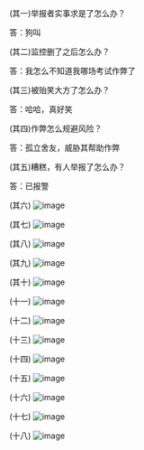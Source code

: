 (其一)举报者实事求是了怎么办？

答：狗叫

(其二)监控删了之后怎么办？

答：我怎么不知道我哪场考试作弊了

(其三)被贻笑大方了怎么办？

答：哈哈，真好笑

(其四)作弊怎么规避风险？

答：孤立舍友，威胁其帮助作弊

(其五)糟糕，有人举报了怎么办？

答：已报警

(其六)
![image](https://github.com/HFUT-CHEATER/HFUTCheaterCollection/assets/161664982/7a8c8767-23a7-4076-8742-37c3896250bf)

(其七)
![image](https://github.com/HFUT-CHEATER/HFUTCheaterCollection/assets/161664982/55a7e14e-f0d4-47b1-b36e-441c3cc285bb)

(其八)
![image](https://github.com/HFUT-CHEATER/HFUTCheaterCollection/assets/161664982/f3e68bb9-a55d-44d9-b48f-96dc4bdd4d3e)

(其九)
![image](https://github.com/HFUT-CHEATER/HFUTCheaterCollection/assets/161664982/0f3e7b06-bf2f-4976-8868-56b37dd36f47)

(其十)
![image](https://github.com/HFUT-CHEATER/HFUTCheaterCollection/assets/161664982/eb18b1d3-f25e-4089-9ca7-58563b5d0523)

(十一)
![image](https://github.com/HFUT-CHEATER/HFUTCheaterCollection/assets/161664982/0e25347a-9aee-4d5c-aebe-32927ed11f4d)

(十二)
![image](https://github.com/HFUT-CHEATER/HFUTCheaterCollection/assets/161664982/3c80eb07-c8ba-4b19-95d7-e20a7e6c759a)

(十三)
![image](https://github.com/HFUT-CHEATER/HFUTCheaterCollection/assets/161664982/e6ec3111-6805-4e00-8db7-33614a41e37c)

(十四)
![image](https://github.com/HFUT-CHEATER/HFUTCheaterCollection/assets/161664982/5f15406c-39df-42d5-aa94-f818209383de)

(十五)
![image](https://github.com/HFUT-CHEATER/HFUTCheaterCollection/assets/161664982/89921539-5061-43a8-88d7-22b37dc6120b)

(十六)
![image](https://github.com/HFUT-CHEATER/HFUTCheaterCollection/assets/161664982/99468e69-ce10-48e1-ba85-08575c278ff5)

(十七)
![image](https://github.com/HFUT-CHEATER/HFUTCheaterCollection/assets/161664982/c6575a76-c6a9-4c46-90b6-886b32ada992)

(十八)
![image](https://github.com/HFUT-CHEATER/HFUTCheaterCollection/assets/161664982/759a5880-4700-422c-9a57-5a24db71a275)
